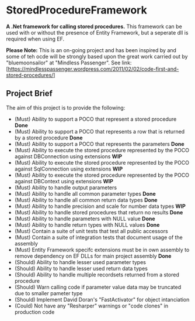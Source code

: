 # StoredProcedureFramework #
**A .Net framework for calling stored procedures.**
This framework can be used with or without the presence of Entity Framework, but a seperate dll is required when using EF.

**Please Note:**
This is an on-going project and has been inspired by and some of teh ocde will be strongly based upon the great work carried out by "bluemoonsailor" at "Mindless Passenger". 
See link: [https://mindlesspassenger.wordpress.com/2011/02/02/code-first-and-stored-procedures/]

## Project Brief ##
The aim of this project is to provide the following:
* (Must) Ability to support a POCO that represent a stored procedure **Done**
* (Must) Ability to support a POCO that represents a row that is returned by a stored procedure **Done**
* (Must) Ability to support a POCO that represents the parameters **Done**
* (Must) Ability to execute the stored procedure represented by the POCO against DBConnection using extensions **WIP**
* (Must) Ability to execute the stored procedure represented by the POCO against SqlConnection using extensions **WIP**
* (Must) Ability to execute the stored procedure represented by the POCO against DBContext using extensions **WIP**
* (Must) Ability to handle output parameters
* (Must) Ability to handle all common parameter types **Done**
* (Must) Ability to handle all common return data types **Done**
* (Must) Ability to handle precision and scale for number data types **WIP**
* (Must) Ability to handle stored procedures that return no results **Done**
* (Must) Ability to handle parameters with NULL value **Done**
* (Must) Ability to handle return types with NULL values **Done**
* (Must) Contain a suite of unit tests that test all public accessors
* (Must) Contain a suite of integration tests that document usage of the assembly
* (Must) Entity Framework specifc extensions must be in own assembly to remove dependency on EF DLLs for main project assembly **Done**
* (Should) Ability to handle lesser used parameter types
* (Should) Ability to handle lesser used return data types
* (Should) Ability to handle multiple recordsets returned from a stored procedure
* (Should) Warn calling code if parameter value data may be truncated due to smaller pameter type
* (Should) Implement David Doran's "FastActivator" for object intanciation
* (Could) Not have any "Resharper" warnings or "code clones" in production code
